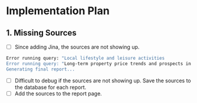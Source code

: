 # Implementation Plan

## 1. Missing Sources

- [ ] Since adding Jina, the sources are not showing up.

```bash
Error running query: "Local lifestyle and leisure activities
Error running query: "Long-term property price trends and prospects in Charlotte, NC vs Feering, Essex": Jina search fai
Generating final report...
```

- [ ] Difficult to debug if the sources are not showing up. Save the sources to the database for each report.
- [ ] Add the sources to the report page.
